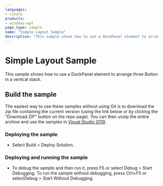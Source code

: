 ```yaml
---
languages:
- csharp
products:
- windows-wpf
page_type: sample
name: "Simple Layout Sample"        
description: "This sample shows how to use a DockPanel element to arrange three Button in a vertical stack."
---
```

# Simple Layout Sample
This sample shows how to use a DockPanel element to arrange three Button in a vertical stack.

## Build the sample
The easiest way to use these samples without using Git is to download the zip file containing the current version (using the link below or by clicking the "Download ZIP" button on the repo page). You can then unzip the entire archive and use the samples in [Visual Studio 2019](https://www.visualstudio.com/wpf-vs).

### Deploying the sample
- Select Build > Deploy Solution. 

### Deploying and running the sample
- To debug the sample and then run it, press F5 or select Debug >  Start Debugging. To run the sample without debugging, press Ctrl+F5 or selectDebug > Start Without Debugging. 


